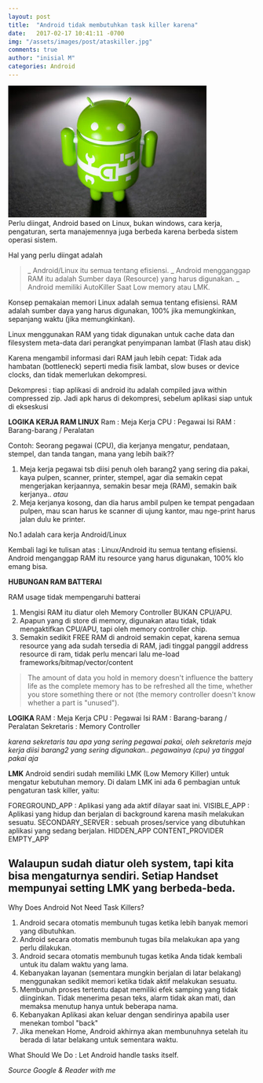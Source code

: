 ```yaml
---
layout: post
title:  "Android tidak membutuhkan task killer karena"
date:   2017-02-17 10:41:11 -0700
img: "/assets/images/post/ataskiller.jpg"
comments: true
author: "inisial M"
categories: Android
---
```

<img src="/assets/images/post/ataskiller.jpg"><br />
Perlu diingat, Android based on Linux, bukan windows, cara kerja, pengaturan, serta manajemennya juga berbeda karena berbeda sistem operasi sistem.

Hal yang perlu diingat adalah
>_ Android/Linux itu semua tentang efisiensi.
>_ Android mengganggap RAM itu adalah Sumber daya (Resource) yang harus digunakan.
>_ Android memiliki AutoKiller Saat Low memory atau LMK.

Konsep pemakaian memori Linux adalah semua tentang efisiensi. RAM adalah sumber daya yang harus digunakan, 100% jika memungkinkan, sepanjang waktu (jika memungkinkan).

Linux menggunakan RAM yang tidak digunakan untuk cache data dan filesystem meta-data dari perangkat penyimpanan lambat (Flash atau disk)

Karena mengambil informasi dari RAM jauh lebih cepat: Tidak ada hambatan (bottleneck) seperti media fisik lambat, slow buses or device clocks, dan tidak memerlukan dekompresi.

Dekompresi : tiap aplikasi di android itu adalah compiled java within compressed zip. Jadi apk harus di dekompresi, sebelum aplikasi siap untuk di ekseskusi

<b>LOGIKA KERJA RAM LINUX</b>
Ram : Meja Kerja
CPU : Pegawai
Isi RAM : Barang-barang / Peralatan

Contoh:
Seorang pegawai (CPU), dia kerjanya mengatur, pendataan, stempel, dan tanda tangan, mana yang lebih baik??
1. Meja kerja pegawai tsb diisi penuh oleh barang2 yang sering dia pakai, kaya pulpen, scanner, printer, stempel, agar dia semakin cepat mengerjakan kerjaannya, semakin besar meja (RAM), semakin baik kerjanya..
<i>atau</i>
2. Meja kerjanya kosong, dan dia harus ambil pulpen ke tempat pengadaan pulpen, mau scan harus ke scanner di ujung kantor, mau nge-print harus jalan dulu ke printer.

No.1 adalah cara kerja Android/Linux

Kembali lagi ke tulisan atas : Linux/Android itu semua tentang efisiensi.
Android menganggap RAM itu resource yang harus digunakan, 100% klo emang bisa.

<b>HUBUNGAN RAM BATTERAI</b>

RAM usage tidak mempengaruhi batterai
1. Mengisi RAM itu diatur oleh Memory Controller BUKAN CPU/APU.
2. Apapun yang di store di memory, digunakan atau tidak, tidak mengaktifkan CPU/APU, tapi oleh memory controller chip.
3. Semakin sedikit FREE RAM di android semakin cepat, karena semua resource yang ada sudah tersedia di RAM, jadi tinggal panggil address resource di ram, tidak perlu mencari lalu me-load frameworks/bitmap/vector/content

<blockquote>The amount of data you hold in memory doesn't influence the battery life as the complete memory has to be refreshed all the time,
whether you store something there or not (the memory controller doesn't know whether a part is "unused").</blockquote>

<b>LOGIKA </b>
RAM : Meja Kerja
CPU : Pegawai
Isi RAM : Barang-barang / Peralatan
Sekretaris : Memory Controller

<i>karena sekretaris tau apa yang sering pegawai pakai, oleh sekretaris meja kerja diisi barang2 yang sering digunakan.. pegawainya (cpu) ya tinggal pakai aja</i>

<b>LMK</b>
Android sendiri sudah memiliki LMK (Low Memory Killer) untuk mengatur kebutuhan memory. Di dalam LMK ini ada 6 pembagian untuk pengaturan task killer, yaitu:

FOREGROUND_APP : Aplikasi yang ada aktif dilayar saat ini.
VISIBLE_APP : Aplikasi yang hidup dan berjalan di background karena masih melakukan sesuatu.
SECONDARY_SERVER : sebuah proses/service yang dibutuhkan aplikasi yang sedang berjalan.
HIDDEN_APP
CONTENT_PROVIDER
EMPTY_APP

Walaupun sudah diatur oleh system, tapi kita bisa mengaturnya sendiri. Setiap Handset mempunyai setting LMK yang berbeda-beda.
-----------------------------

Why Does Android Not Need Task Killers?

1. Android secara otomatis membunuh tugas ketika lebih banyak memori yang dibutuhkan.
2. Android secara otomatis membunuh tugas bila melakukan apa yang perlu dilakukan.
3. Android secara otomatis membunuh tugas ketika Anda tidak kembali untuk itu dalam waktu yang lama.
4. Kebanyakan layanan (sementara mungkin berjalan di latar belakang) menggunakan sedikit memori ketika tidak aktif melakukan sesuatu.
5. Membunuh proses tertentu dapat memiliki efek samping yang tidak diinginkan. Tidak menerima pesan teks, alarm tidak akan mati, dan memaksa menutup hanya untuk beberapa nama.
6. Kebanyakan Aplikasi akan keluar dengan sendirinya apabila user menekan tombol "back"
7. Jika menekan Home, Android akhirnya akan membunuhnya setelah itu berada di latar belakang untuk sementara waktu.

What Should We Do : Let Android handle tasks itself.

<i>Source Google & Reader with me</i>